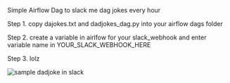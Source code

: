 Simple Airflow Dag to slack me dag jokes every hour

Step 1. copy dajokes.txt and dadjokes_dag.py into your airflow dags folder

Step 2. create a variable in airlfow for your slack_webhook and enter variable name in YOUR_SLACK_WEBHOOK_HERE

Step 3. lolz

![sample dadjoke in slack](https://github.com/user-attachments/assets/0627f3cb-c696-4030-8f7f-53be218b590f)
